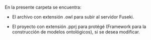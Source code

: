 En la presente carpeta se encuentra:

- El archivo con extensión .owl para subir al servidor Fuseki.

- El proyecto con extensión .pprj para protégé (Framework para la construcción de modelos ontológicos), si se desea modificar.
